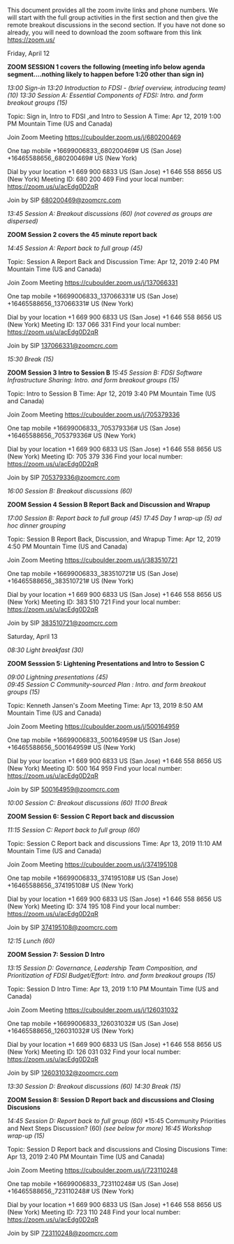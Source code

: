 This document provides all the zoom invite links and phone numbers. We will start with the full group activities in the first section and then give the remote breakout discussions in the second section. If you have not done so already, you will need to download the zoom software from this link https://zoom.us/


Friday, April 12

**ZOOM SESSION 1 covers the following (meeting info below agenda segment....nothing likely to happen before 1:20 other than sign in)**

*13:00 	Sign-in* 
*13:20   Introduction to FDSI - (brief overview, introducing team) (10)*
*13:30	Session A: Essential Components of FDSI: Intro. and form breakout groups	(15)*

Topic: Sign in, Intro to FDSI ,and Intro to Session A
Time: Apr 12, 2019 1:00 PM Mountain Time (US and Canada)

Join Zoom Meeting
https://cuboulder.zoom.us/j/680200469

One tap mobile
+16699006833,,680200469# US (San Jose)
+16465588656,,680200469# US (New York)

Dial by your location
        +1 669 900 6833 US (San Jose)
        +1 646 558 8656 US (New York)
Meeting ID: 680 200 469
Find your local number: https://zoom.us/u/acEdg0D2qR

Join by SIP
680200469@zoomcrc.com

*13:45	Session A: Breakout discussions (60) (not covered as groups are dispersed)*

**ZOOM Session 2 covers the 45 minute report back** 

*14:45  	Session A: Report back to full group (45)*

Topic: Session A Report Back and Discussion
Time: Apr 12, 2019 2:40 PM Mountain Time (US and Canada)

Join Zoom Meeting
https://cuboulder.zoom.us/j/137066331

One tap mobile
+16699006833,,137066331# US (San Jose)
+16465588656,,137066331# US (New York)

Dial by your location
        +1 669 900 6833 US (San Jose)
        +1 646 558 8656 US (New York)
Meeting ID: 137 066 331
Find your local number: https://zoom.us/u/acEdg0D2qR

Join by SIP
137066331@zoomcrc.com


*15:30 	Break  (15)*

**ZOOM Session 3 Intro to Session B**
*15:45 	Session B: FDSI Software Infrastructure Sharing: Intro. and form breakout groups  (15)*

Topic: Intro to Session B
Time: Apr 12, 2019 3:40 PM Mountain Time (US and Canada)

Join Zoom Meeting
https://cuboulder.zoom.us/j/705379336

One tap mobile
+16699006833,,705379336# US (San Jose)
+16465588656,,705379336# US (New York)

Dial by your location
        +1 669 900 6833 US (San Jose)
        +1 646 558 8656 US (New York)
Meeting ID: 705 379 336
Find your local number: https://zoom.us/u/acEdg0D2qR

Join by SIP
705379336@zoomcrc.com


*16:00 	Session B: Breakout discussions (60)*

**ZOOM Session 4 Session B Report Back and Discussion and Wrapup**

*17:00 	Session B: Report back to full group (45)*
*17:45  	Day 1 wrap-up (5) ad hoc dinner grouping*

Topic: Session B Report Back, Discussion, and Wrapup
Time: Apr 12, 2019 4:50 PM Mountain Time (US and Canada)

Join Zoom Meeting
https://cuboulder.zoom.us/j/383510721

One tap mobile
+16699006833,,383510721# US (San Jose)
+16465588656,,383510721# US (New York)

Dial by your location
        +1 669 900 6833 US (San Jose)
        +1 646 558 8656 US (New York)
Meeting ID: 383 510 721
Find your local number: https://zoom.us/u/acEdg0D2qR

Join by SIP
383510721@zoomcrc.com






Saturday, April 13


*08:30 	Light breakfast (30)*

**ZOOM Sesssion 5: Lightening Presentations and Intro to Session C**

*09:00 	Lightning presentations (45)*	
*09:45 	Session C Community-sourced Plan : Intro. and form breakout groups (15)*

Topic: Kenneth Jansen's Zoom Meeting
Time: Apr 13, 2019 8:50 AM Mountain Time (US and Canada)

Join Zoom Meeting
https://cuboulder.zoom.us/j/500164959

One tap mobile
+16699006833,,500164959# US (San Jose)
+16465588656,,500164959# US (New York)

Dial by your location
        +1 669 900 6833 US (San Jose)
        +1 646 558 8656 US (New York)
Meeting ID: 500 164 959
Find your local number: https://zoom.us/u/acEdg0D2qR

Join by SIP
500164959@zoomcrc.com

*10:00 	Session C: Breakout discussions (60)*
*11:00 	Break*

**ZOOM Session 6:  Session C Report back and discussion**

*11:15 	Session C: Report back to full group (60)*

Topic: Session C Report back and  discussions
Time: Apr 13, 2019 11:10 AM Mountain Time (US and Canada)

Join Zoom Meeting
https://cuboulder.zoom.us/j/374195108

One tap mobile
+16699006833,,374195108# US (San Jose)
+16465588656,,374195108# US (New York)

Dial by your location
        +1 669 900 6833 US (San Jose)
        +1 646 558 8656 US (New York)
Meeting ID: 374 195 108
Find your local number: https://zoom.us/u/acEdg0D2qR

Join by SIP
374195108@zoomcrc.com

*12:15 	Lunch (60)*

**ZOOM Session 7: Session D Intro**

*13:15 	Session D: Governance, Leadership Team Composition, and Prioritization of FDSI Budget/Effort: Intro. and form breakout groups (15)*

Topic: Session D Intro
Time: Apr 13, 2019 1:10 PM Mountain Time (US and Canada)

Join Zoom Meeting
https://cuboulder.zoom.us/j/126031032

One tap mobile
+16699006833,,126031032# US (San Jose)
+16465588656,,126031032# US (New York)

Dial by your location
        +1 669 900 6833 US (San Jose)
        +1 646 558 8656 US (New York)
Meeting ID: 126 031 032
Find your local number: https://zoom.us/u/acEdg0D2qR

Join by SIP
126031032@zoomcrc.com

*13:30 	Session D: Breakout discussions (60)*
*14:30 	Break (15)*

**ZOOM Session 8: Session D Report back and discussions and Closing Discusions**

*14:45 	Session D: Report back to full group (60)*
*15:45 	Community Priorities and Next Steps Discussion? (60) *(see below for more)*
*16:45 	Workshop wrap-up (15)* 

Topic: Session D Report back and discussions and Closing Discusions
Time: Apr 13, 2019 2:40 PM Mountain Time (US and Canada)

Join Zoom Meeting
https://cuboulder.zoom.us/j/723110248

One tap mobile
+16699006833,,723110248# US (San Jose)
+16465588656,,723110248# US (New York)

Dial by your location
        +1 669 900 6833 US (San Jose)
        +1 646 558 8656 US (New York)
Meeting ID: 723 110 248
Find your local number: https://zoom.us/u/acEdg0D2qR

Join by SIP
723110248@zoomcrc.com

